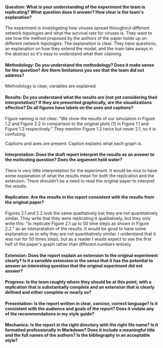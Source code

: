 #### Question:  What is your understanding of the experiment the team is replicating?  What question does it answer?  How clear is the team's explanation?
The experiment is investigating how viruses spread throughout different network topologies and what the survival rate for viruses is. They want to see how the method proposed by the authors of the paper holds up on different network topologies. The explanation is clear. They have questions, an explanation on how they extend the model, and the main take aways in the abstract so it's easy to understand what their claiming.

#### Methodology: Do you understand the methodology?  Does it make sense for the question?  Are there limitations you see that the team did not address?
Methodology is clear, variables are explained. 

#### Results: Do you understand what the results are (not yet considering their interpretation)?  If they are presented graphically, are the visualizations effective?  Do all figures have labels on the axes and captions?
Figure naming is not clear. "We show the results of our simulation in Figure 1.2 and Figure 2.2 in comparison to the original plots [1] in Figure 1.1 and Figure 1.2 respectively." They mention Figure 1.2 twice but never 2.1, so it is confusing. 

Captions and axes are present. Caption explains what each graph is.

#### Interpretation: Does the draft report interpret the results as an answer to the motivating question?  Does the argument hold water?
There is very little interpretation for the experiment. It would be nice to have some explanation of what the results mean for both the replication and the extension. There shouldn't be a need to read the original paper to interpret the results. 

#### Replication: Are the results in the report consistent with the results from the original paper?
Figures 2.1 and 2.2 look the same qualitatively but they are not quantitatively similar. They write that they were replicating it qualitatively, but they only write this: "to replicate Figure 2.1 up to 50 time steps as shown in Figure 2.2." as an interpretation of the results. It would be good to have some explanation as to why they are not quantitatively similar. I understand that it was run for 50 times steps, but as a reader I would expect to see the first half of the paper's graph rather than different numbers entirely.

#### Extension: Does the report explain an extension to the original experiment clearly?  Is it a sensible extension in the sense that it has the potential to answer an interesting question that the original experiment did not answer?

#### Progress: Is the team roughly where they should be at this point, with a replication that is substantially complete and an extension that is clearly defined and either complete or nearly so?

#### Presentation: Is the report written in clear, concise, correct language?  Is it consistent with the audience and goals of the report?  Does it violate any of the recommendations in my style guide?

#### Mechanics: Is the report in the right directory with the right file name?  Is it formatted professionally in Markdown?  Does it include a meaningful title and the full names of the authors?  Is the bibliography in an acceptable style? 
